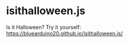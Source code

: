 # isithalloween.js
Is it Halloween? Try it yourself: https://bluearduino20.github.io/isithalloween.js/
